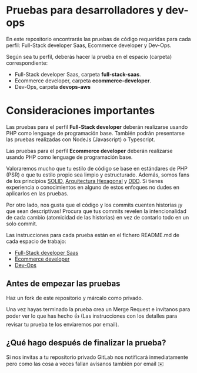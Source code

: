 # Pruebas para desarrolladores y dev-ops
En este repositorio encontrarás las pruebas de código requeridas para cada perfil: Full-Stack developer Saas, Ecommerce developer y Dev-Ops.

Según sea tu perfil, deberás hacer la prueba en el espacio (carpeta) correspondiente:

* Full-Stack developer Saas, carpeta **full-stack-saas**.
* Ecommerce developer, carpeta **ecommerce-developer**.
* Dev-Ops, carpeta **devops-aws**

# Consideraciones importantes
Las pruebas para el perfil **Full-Stack developer** deberán realizarse usando PHP como lenguage de programación base.
También podrán presentarse las pruebas realizadas con NodeJs (Javascript) o Typescript.

Las pruebas para el perfil **Ecommerce developer** deberán realizarse usando PHP como lenguage de programación base.

Valoraremos mucho que tu estilo de código se base en estándares de PHP (PSR) o que tu estilo propio sea limpio y estructurado.
Además, somos fans de los principios [SOLID](https://es.wikipedia.org/wiki/SOLID), [Arquitectura Hexagonal](https://medium.com/@edusalguero/arquitectura-hexagonal-59834bb44b7f) y [DDD](https://en.wikipedia.org/wiki/Domain-driven_design). 
Si tienes experiencia o conocimientos en alguno de estos enfoques no dudes en aplicarlos en las pruebas.

Por otro lado, nos gusta que el código y los commits cuenten historias ¡y que sean descriptivas!
Procura que tus commits revelen la intencionalidad de cada cambio (atomicidad de las historias) en vez de contarlo todo en un solo commit.

Las instrucciones para cada prueba están en el fichero README.md de cada espacio de trabajo:

* [Full-Stack developer Saas](../../../-/tree/main/full-stack-saas)
* [Ecommerce developer](../../../-/tree/main/ecommerce-developer)
* [Dev-Ops](../../../-/tree/main/devops-aws)

## Antes de empezar las pruebas
Haz un fork de este repositorio y márcalo como privado.

Una vez hayas terminado la prueba crea un Merge Request e invítanos para poder ver lo que has hecho :thumbsup: 
(Las instrucciones con los detalles para revisar tu prueba te los
enviaremos por email).

## ¿Qué hago después de finalizar la prueba?
Si nos invitas a tu repositorio privado GitLab nos notificará inmediatamente pero como las cosa a veces fallan avísanos también por email ✉️
